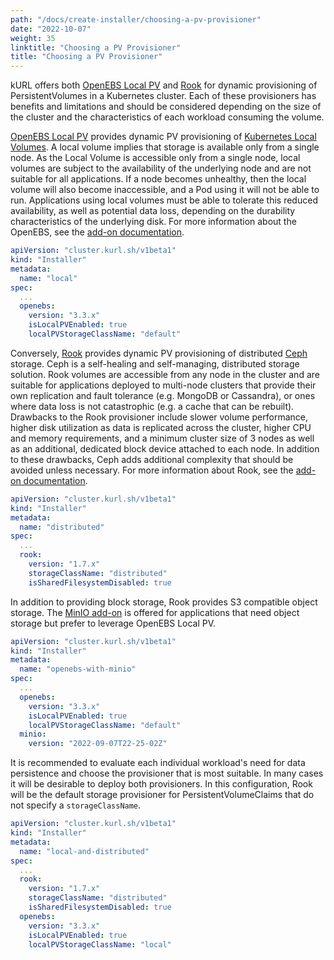 ```yaml
---
path: "/docs/create-installer/choosing-a-pv-provisioner"
date: "2022-10-07"
weight: 35
linktitle: "Choosing a PV Provisioner"
title: "Choosing a PV Provisioner"
---
```


kURL offers both [OpenEBS Local PV](/docs/add-ons/openebs) and [Rook](/docs/add-ons/rook) for dynamic provisioning of PersistentVolumes in a Kubernetes cluster.
Each of these provisioners has benefits and limitations and should be considered depending on the size of the cluster and the characteristics of each workload consuming the volume.

[OpenEBS Local PV](/docs/add-ons/openebs) provides dynamic PV provisioning of [Kubernetes Local Volumes](https://kubernetes.io/docs/concepts/storage/volumes/#local).
A local volume implies that storage is available only from a single node.
As the Local Volume is accessible only from a single node, local volumes are subject to the availability of the underlying node and are not suitable for all applications.
If a node becomes unhealthy, then the local volume will also become inaccessible, and a Pod using it will not be able to run.
Applications using local volumes must be able to tolerate this reduced availability, as well as potential data loss, depending on the durability characteristics of the underlying disk.
For more information about the OpenEBS, see the [add-on documentation](/docs/add-ons/openebs).

```yaml
apiVersion: "cluster.kurl.sh/v1beta1"
kind: "Installer"
metadata:
  name: "local"
spec:
  ...
  openebs:
    version: "3.3.x"
    isLocalPVEnabled: true
    localPVStorageClassName: "default"
```

Conversely, [Rook](/docs/add-ons/rook) provides dynamic PV provisioning of distributed [Ceph](https://ceph.io/) storage.
Ceph is a self-healing and self-managing, distributed storage solution.
Rook volumes are accessible from any node in the cluster and are suitable for applications deployed to multi-node clusters that provide their own replication and fault tolerance (e.g. MongoDB or Cassandra), or ones where data loss is not catastrophic (e.g. a cache that can be rebuilt).
Drawbacks to the Rook provisioner include slower volume performance, higher disk utilization as data is replicated across the cluster, higher CPU and memory requirements, and a minimum cluster size of 3 nodes as well as an additional, dedicated block device attached to each node.
In addition to these drawbacks, Ceph adds additional complexity that should be avoided unless necessary.
For more information about Rook, see the [add-on documentation](/docs/add-ons/rook).

```yaml
apiVersion: "cluster.kurl.sh/v1beta1"
kind: "Installer"
metadata:
  name: "distributed"
spec:
  ...
  rook:
    version: "1.7.x"
    storageClassName: "distributed"
    isSharedFilesystemDisabled: true
```

In addition to providing block storage, Rook provides S3 compatible object storage.
The [MinIO add-on](/docs/add-ons/minio) is offered for applications that need object storage but prefer to leverage OpenEBS Local PV.

```yaml
apiVersion: "cluster.kurl.sh/v1beta1"
kind: "Installer"
metadata:
  name: "openebs-with-minio"
spec:
  ...
  openebs:
    version: "3.3.x"
    isLocalPVEnabled: true
    localPVStorageClassName: "default"
  minio:
    version: "2022-09-07T22-25-02Z"
```

It is recommended to evaluate each individual workload's need for data persistence and choose the provisioner that is most suitable.
In many cases it will be desirable to deploy both provisioners.
In this configuration, Rook will be the default storage provisioner for PersistentVolumeClaims that do not specify a `storageClassName`.

```yaml
apiVersion: "cluster.kurl.sh/v1beta1"
kind: "Installer"
metadata:
  name: "local-and-distributed"
spec:
  ...
  rook:
    version: "1.7.x"
    storageClassName: "distributed"
    isSharedFilesystemDisabled: true
  openebs:
    version: "3.3.x"
    isLocalPVEnabled: true
    localPVStorageClassName: "local"
```
